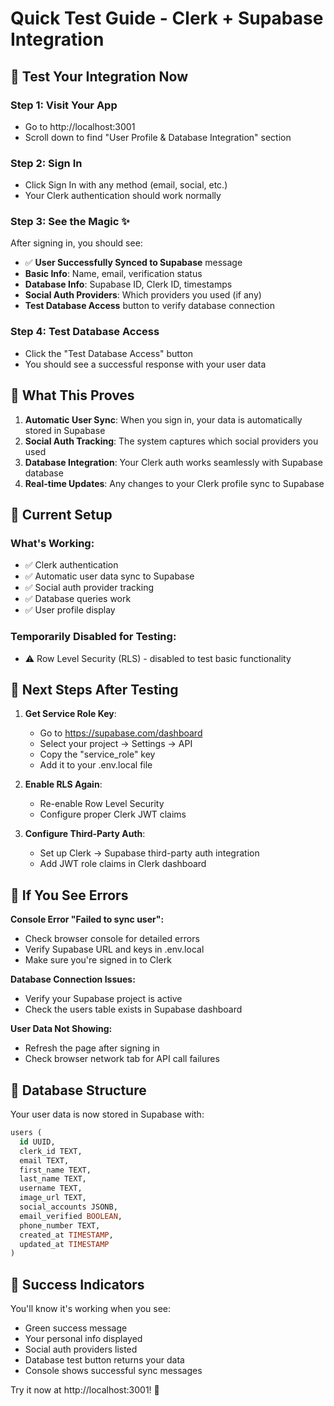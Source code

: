 # Quick Test Guide - Clerk + Supabase Integration

## 🚀 Test Your Integration Now

### Step 1: Visit Your App
- Go to http://localhost:3001
- Scroll down to find "User Profile & Database Integration" section

### Step 2: Sign In
- Click Sign In with any method (email, social, etc.)
- Your Clerk authentication should work normally

### Step 3: See the Magic ✨
After signing in, you should see:
- ✅ **User Successfully Synced to Supabase** message
- **Basic Info**: Name, email, verification status
- **Database Info**: Supabase ID, Clerk ID, timestamps
- **Social Auth Providers**: Which providers you used (if any)
- **Test Database Access** button to verify database connection

### Step 4: Test Database Access
- Click the "Test Database Access" button
- You should see a successful response with your user data

## 🎯 What This Proves

1. **Automatic User Sync**: When you sign in, your data is automatically stored in Supabase
2. **Social Auth Tracking**: The system captures which social providers you used
3. **Database Integration**: Your Clerk auth works seamlessly with Supabase database
4. **Real-time Updates**: Any changes to your Clerk profile sync to Supabase

## 🔧 Current Setup

### What's Working:
- ✅ Clerk authentication
- ✅ Automatic user data sync to Supabase
- ✅ Social auth provider tracking
- ✅ Database queries work
- ✅ User profile display

### Temporarily Disabled for Testing:
- ⚠️ Row Level Security (RLS) - disabled to test basic functionality

## 🚀 Next Steps After Testing

1. **Get Service Role Key**:
   - Go to https://supabase.com/dashboard
   - Select your project → Settings → API
   - Copy the "service_role" key
   - Add it to your .env.local file

2. **Enable RLS Again**:
   - Re-enable Row Level Security
   - Configure proper Clerk JWT claims

3. **Configure Third-Party Auth**:
   - Set up Clerk → Supabase third-party auth integration
   - Add JWT role claims in Clerk dashboard

## 🐛 If You See Errors

**Console Error "Failed to sync user":**
- Check browser console for detailed errors
- Verify Supabase URL and keys in .env.local
- Make sure you're signed in to Clerk

**Database Connection Issues:**
- Verify your Supabase project is active
- Check the users table exists in Supabase dashboard

**User Data Not Showing:**
- Refresh the page after signing in
- Check browser network tab for API call failures

## 💾 Database Structure

Your user data is now stored in Supabase with:
```sql
users (
  id UUID,
  clerk_id TEXT,
  email TEXT,
  first_name TEXT,
  last_name TEXT,
  username TEXT,
  image_url TEXT,
  social_accounts JSONB,
  email_verified BOOLEAN,
  phone_number TEXT,
  created_at TIMESTAMP,
  updated_at TIMESTAMP
)
```

## 🎉 Success Indicators

You'll know it's working when you see:
- Green success message
- Your personal info displayed
- Social auth providers listed
- Database test button returns your data
- Console shows successful sync messages

Try it now at http://localhost:3001! 🚀
